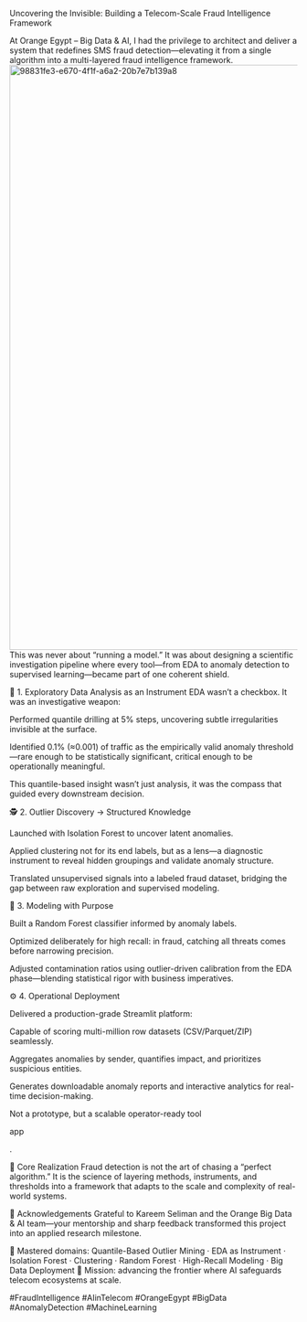 Uncovering the Invisible: Building a Telecom-Scale Fraud Intelligence Framework

At Orange Egypt – Big Data & AI, I had the privilege to architect and deliver a system that redefines SMS fraud detection—elevating it from a single algorithm into a multi-layered fraud intelligence framework.
<img width="1536" height="1024" alt="98831fe3-e670-4f1f-a6a2-20b7e7b139a8" src="https://github.com/user-attachments/assets/da2c7f3c-73b9-43a6-b526-2b2f5bc9dc31" />
This was never about “running a model.” It was about designing a scientific investigation pipeline where every tool—from EDA to anomaly detection to supervised learning—became part of one coherent shield.

🔬 1. Exploratory Data Analysis as an Instrument
EDA wasn’t a checkbox. It was an investigative weapon:

Performed quantile drilling at 5% steps, uncovering subtle irregularities invisible at the surface.

Identified 0.1% (≈0.001) of traffic as the empirically valid anomaly threshold—rare enough to be statistically significant, critical enough to be operationally meaningful.

This quantile-based insight wasn’t just analysis, it was the compass that guided every downstream decision.

🕵 2. Outlier Discovery → Structured Knowledge

Launched with Isolation Forest to uncover latent anomalies.

Applied clustering not for its end labels, but as a lens—a diagnostic instrument to reveal hidden groupings and validate anomaly structure.

Translated unsupervised signals into a labeled fraud dataset, bridging the gap between raw exploration and supervised modeling.

🌲 3. Modeling with Purpose

Built a Random Forest classifier informed by anomaly labels.

Optimized deliberately for high recall: in fraud, catching all threats comes before narrowing precision.

Adjusted contamination ratios using outlier-driven calibration from the EDA phase—blending statistical rigor with business imperatives.

⚙ 4. Operational Deployment

Delivered a production-grade Streamlit platform:

Capable of scoring multi-million row datasets (CSV/Parquet/ZIP) seamlessly.

Aggregates anomalies by sender, quantifies impact, and prioritizes suspicious entities.

Generates downloadable anomaly reports and interactive analytics for real-time decision-making.

Not a prototype, but a scalable operator-ready tool

app

.

🎯 Core Realization
Fraud detection is not the art of chasing a “perfect algorithm.”
It is the science of layering methods, instruments, and thresholds into a framework that adapts to the scale and complexity of real-world systems.

🙏 Acknowledgements
Grateful to Kareem Seliman and the Orange Big Data & AI team—your mentorship and sharp feedback transformed this project into an applied research milestone.

🔸 Mastered domains: Quantile-Based Outlier Mining · EDA as Instrument · Isolation Forest · Clustering · Random Forest · High-Recall Modeling · Big Data Deployment
🔸 Mission: advancing the frontier where AI safeguards telecom ecosystems at scale.

#FraudIntelligence #AIinTelecom #OrangeEgypt #BigData #AnomalyDetection #MachineLearning
